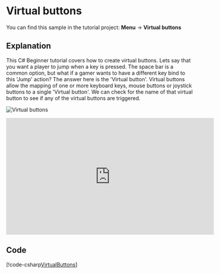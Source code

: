 # Virtual buttons
You can find this sample in the tutorial project: **Menu** &rarr; **Virtual buttons** 

## Explanation
This C# Beginner tutorial covers how to create virtual buttons. Lets say that you want a player to jump when a key is pressed. The space bar is a common option, but what if a gamer wants to have a different key bind to this 'Jump' action? The answer here is the 'Virtual button'. Virtual buttons allow the mapping of one or more keyboard keys, mouse buttons or joystick buttons to a single 'Virtual button'. We can check for the name of that virtual button to see if any of the virtual buttons are triggered.

![Virtual buttons](media/virtual-buttons.webp)

<iframe width="560" height="315" src="https://www.youtube.com/embed/uWgson2IIhs" frameborder="0" allow="accelerometer; autoplay; encrypted-media; gyroscope; picture-in-picture" allowfullscreen></iframe>


## Code
[!code-csharp[VirtualButtons](..\..\..\..\stride\samples\Tutorials\CSharpBeginner\CSharpBeginner\CSharpBeginner.Game\Code\VirtualButtonsDemo.cs)]
